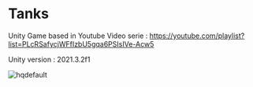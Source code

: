 # Tanks

Unity Game based in Youtube Video serie : https://youtube.com/playlist?list=PLcRSafycjWFfIzbU5gqa6PSIsIVe-Acw5

Unity version : 2021.3.2f1

![hqdefault](https://user-images.githubusercontent.com/47575393/178019125-fddc2fba-4d1c-4d00-8415-c1302c51ab09.jpg)
